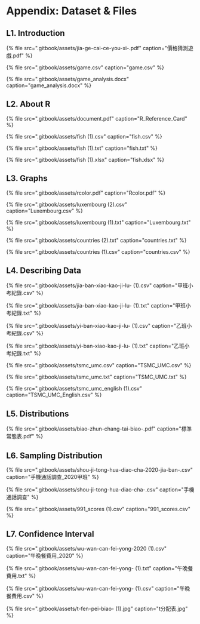 # Appendix: Dataset & Files

## L1. Introduction

{% file src=".gitbook/assets/jia-ge-cai-ce-you-xi-.pdf" caption="價格猜測遊戲.pdf" %}

{% file src=".gitbook/assets/game.csv" caption="game.csv" %}

{% file src=".gitbook/assets/game\_analysis.docx" caption="game\_analysis.docx" %}

## L2. About R

{% file src=".gitbook/assets/document.pdf" caption="R\_Reference\_Card" %}

{% file src=".gitbook/assets/fish \(1\).csv" caption="fish.csv" %}

{% file src=".gitbook/assets/fish \(1\).txt" caption="fish.txt" %}

{% file src=".gitbook/assets/fish \(1\).xlsx" caption="fish.xlsx" %}

## L3. Graphs

{% file src=".gitbook/assets/rcolor.pdf" caption="Rcolor.pdf" %}

{% file src=".gitbook/assets/luxembourg \(2\).csv" caption="Luxembourg.csv" %}

{% file src=".gitbook/assets/luxembourg \(1\).txt" caption="Luxembourg.txt" %}

{% file src=".gitbook/assets/countries \(2\).txt" caption="countries.txt" %}

{% file src=".gitbook/assets/countries \(1\).csv" caption="countries.csv" %}

## L4. Describing Data

{% file src=".gitbook/assets/jia-ban-xiao-kao-ji-lu- \(1\).csv" caption="甲班小考紀錄.csv" %}

{% file src=".gitbook/assets/jia-ban-xiao-kao-ji-lu- \(1\).txt" caption="甲班小考紀錄.txt" %}

{% file src=".gitbook/assets/yi-ban-xiao-kao-ji-lu- \(1\).csv" caption="乙班小考紀錄.csv" %}

{% file src=".gitbook/assets/yi-ban-xiao-kao-ji-lu- \(1\).txt" caption="乙班小考紀錄.txt" %}

{% file src=".gitbook/assets/tsmc\_umc.csv" caption="TSMC\_UMC.csv" %}

{% file src=".gitbook/assets/tsmc\_umc.txt" caption="TSMC\_UMC.txt" %}

{% file src=".gitbook/assets/tsmc\_umc\_english \(1\).csv" caption="TSMC\_UMC\_English.csv" %}

## L5. Distributions

{% file src=".gitbook/assets/biao-zhun-chang-tai-biao-.pdf" caption="標準常態表.pdf" %}

## L6. Sampling Distribution

{% file src=".gitbook/assets/shou-ji-tong-hua-diao-cha-2020-jia-ban-.csv" caption="手機通話調查\_2020甲班" %}

{% file src=".gitbook/assets/shou-ji-tong-hua-diao-cha-.csv" caption="手機通話調查" %}

{% file src=".gitbook/assets/991\_scores \(1\).csv" caption="991\_scores.csv" %}

## L7. Confidence Interval

{% file src=".gitbook/assets/wu-wan-can-fei-yong-2020 \(1\).csv" caption="午晚餐費用\_2020" %}

{% file src=".gitbook/assets/wu-wan-can-fei-yong- \(1\).txt" caption="午晚餐費用.txt" %}

{% file src=".gitbook/assets/wu-wan-can-fei-yong- \(1\).csv" caption="午晚餐費用.csv" %}

{% file src=".gitbook/assets/t-fen-pei-biao- \(1\).jpg" caption="t分配表.jpg" %}

